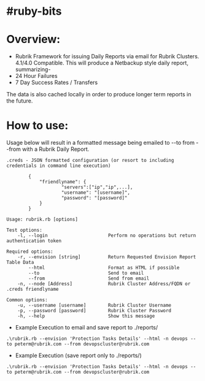 #ruby-bits
===============


# Overview:
* Rubrik Framework for issuing Daily Reports via email for Rubrik Clusters. 4.1/4.0 Compatible.
This will produce a Netbackup style daily report, summarizing-
* 24 Hour Failures
* 7 Day Success Rates / Transfers

The data is also cached locally in order to produce longer term reports in the future. 

# How to use:
Usage below will result in a formatted message being emailed to --to from --from with a Rubrik Daily Report.

```
.creds - JSON formatted configuration (or resort to including credentials in command line execution)

        {
        	"friendlyname": {
                	"servers":["ip","ip",...],
                	"username": "[username]",
                	"password": "[password]"
        	}
        }

Usage: rubrik.rb [options]

Test options:
    -l, --login                      Perform no operations but return authentication token

Required options:
    -r, --envision [string]          Return Requested Envision Report Table Data
        --html                       Format as HTML if possible
        --to                         Send to email
        --from                       Send from email
    -n, --node [Address]             Rubrik Cluster Address/FQDN or .creds friendlyname

Common options:
    -u, --username [username]        Rubrik Cluster Username
    -p, --password [password]        Rubrik Cluster Password
    -h, --help                       Show this message

```

* Example Execution to email and save report to ./reports/
```
.\rubrik.rb --envision 'Protection Tasks Details' --html -n devops --to peterm@rubrik.com --from devopscluster@rubrik.com
```
* Example Execution (save report only to ./reports/)
```
.\rubrik.rb --envision 'Protection Tasks Details' --html -n devops --to peterm@rubrik.com --from devopscluster@rubrik.com
```


